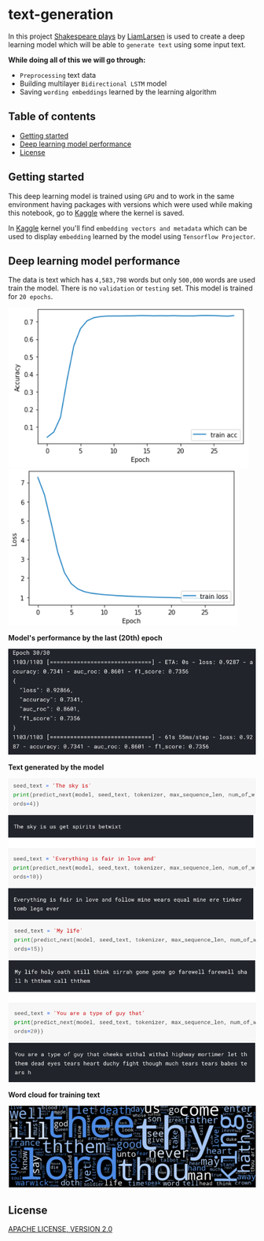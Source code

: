 # text-generation

In this project [Shakespeare plays](https://www.kaggle.com/kingburrito666/shakespeare-plays) by [LiamLarsen](https://www.kaggle.com/kingburrito666) is used to create a deep learning model which will be able to `generate text` using some input text.

**While doing all of this we will go through:**

- `Preprocessing` text data
- Building multilayer `Bidirectional LSTM` model
- Saving `wording embeddings` learned by the learning algorithm

## Table of contents

- [Getting started](#getting-started)
- [Deep learning model performance](#deep-learning-model-performance)
- [License](#license)

## Getting started

This deep learning model is trained using `GPU` and to work in the same environment having packages with versions which were used while making this notebook, go to [Kaggle](https://www.kaggle.com/akashsdas/text-generation) where the kernel is saved.

In [Kaggle](https://www.kaggle.com/akashsdas/text-generation) kernel you'll find `embedding vectors and metadata` which can be used to display `embedding` learned by the model using `Tensorflow Projector`.

## Deep learning model performance

The data is text which has `4,583,798` words but only `500,000` words are used train the model. There is no `validation` or `testing` set. This model is trained for `20 epochs`.

![Image3](./docs/imgs/img-3.png)
![Image4](./docs/imgs/img-4.png)

**Model's performance by the last (20th) epoch**

![Image5](./docs/imgs/img-5.png)

**Text generated by the model**

![Image1](./docs/imgs/img-1.png)
![Image2](./docs/imgs/img-2.png)

**Word cloud for training text**

![Image6](./docs/imgs/img-6.png)

## License

[APACHE LICENSE, VERSION 2.0](./LICENSE)
